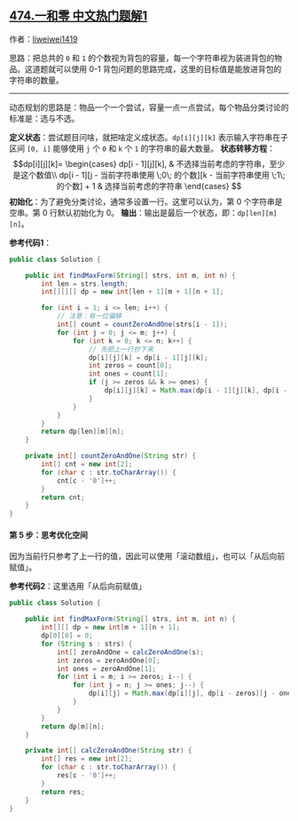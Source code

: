 ## [474.一和零 中文热门题解1](https://leetcode.cn/problems/ones-and-zeroes/solutions/100000/dong-tai-gui-hua-zhuan-huan-wei-0-1-bei-bao-wen-ti)

作者：[liweiwei1419](https://leetcode.cn/u/liweiwei1419)

思路：把总共的 `0` 和 `1` 的个数视为背包的容量，每一个字符串视为装进背包的物品。这道题就可以使用 0-1 背包问题的思路完成，这里的目标值是能放进背包的字符串的数量。

---

动态规划的思路是：物品一个一个尝试，容量一点一点尝试，每个物品分类讨论的标准是：选与不选。

**定义状态**：尝试题目问啥，就把啥定义成状态。`dp[i][j][k]` 表示输入字符串在子区间 `[0, i]` 能够使用 `j` 个 `0` 和 `k` 个 `1` 的字符串的最大数量。
**状态转移方程**：
$$dp[i][j][k]=
\begin{cases}
dp[i - 1][j][k], & 不选择当前考虑的字符串，至少是这个数值\\
dp[i - 1][j - 当前字符串使用 \;0\; 的个数][k - 当前字符串使用 \;1\; 的个数] + 1 & 选择当前考虑的字符串
\end{cases}
$$
**初始化**：为了避免分类讨论，通常多设置一行。这里可以认为，第 $0$ 个字符串是空串。第 $0$ 行默认初始化为 $0$。
**输出**：输出是最后一个状态，即：`dp[len][m][n]`。

**参考代码1**：

```Java []
public class Solution {

    public int findMaxForm(String[] strs, int m, int n) {
        int len = strs.length;
        int[][][] dp = new int[len + 1][m + 1][n + 1];

        for (int i = 1; i <= len; i++) {
            // 注意：有一位偏移
            int[] count = countZeroAndOne(strs[i - 1]);
            for (int j = 0; j <= m; j++) {
                for (int k = 0; k <= n; k++) {
                    // 先把上一行抄下来
                    dp[i][j][k] = dp[i - 1][j][k];
                    int zeros = count[0];
                    int ones = count[1];
                    if (j >= zeros && k >= ones) {
                        dp[i][j][k] = Math.max(dp[i - 1][j][k], dp[i - 1][j - zeros][k - ones] + 1);
                    }
                }
            }
        }
        return dp[len][m][n];
    }

    private int[] countZeroAndOne(String str) {
        int[] cnt = new int[2];
        for (char c : str.toCharArray()) {
            cnt[c - '0']++;
        }
        return cnt;
    }
}
```

#### 第 5 步：思考优化空间

因为当前行只参考了上一行的值，因此可以使用「滚动数组」，也可以「从后向前赋值」。

**参考代码2**：这里选用「从后向前赋值」

```Java []
public class Solution {

    public int findMaxForm(String[] strs, int m, int n) {
        int[][] dp = new int[m + 1][n + 1];
        dp[0][0] = 0;
        for (String s : strs) {
            int[] zeroAndOne = calcZeroAndOne(s);
            int zeros = zeroAndOne[0];
            int ones = zeroAndOne[1];
            for (int i = m; i >= zeros; i--) {
                for (int j = n; j >= ones; j--) {
                    dp[i][j] = Math.max(dp[i][j], dp[i - zeros][j - ones] + 1);
                }
            }
        }
        return dp[m][n];
    }

    private int[] calcZeroAndOne(String str) {
        int[] res = new int[2];
        for (char c : str.toCharArray()) {
            res[c - '0']++;
        }
        return res;
    }
}
```